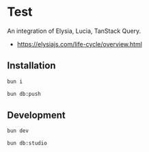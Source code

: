 # Test

An integration of Elysia, Lucia, TanStack Query.

- https://elysiajs.com/life-cycle/overview.html

## Installation

```bash
bun i
```

```bash
bun db:push
```

## Development

```bash
bun dev
```

```bash
bun db:studio
```